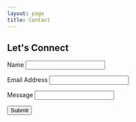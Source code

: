 ```yaml
---
layout: page
title: Contact
---
```


## Let's Connect

<form action="https://usebasin.com/f/e6ee63bac05c" method="POST">
<label for="Name">Name</label>
<input type="text" id="name" name="name" required>

<label for="email-address">Email Address</label>
<input type="email" id="email" name="email" required>

<label for="Text">Message</label>
<input type="text" id="message" name="message">

<button type="submit">Submit</button>
</form>